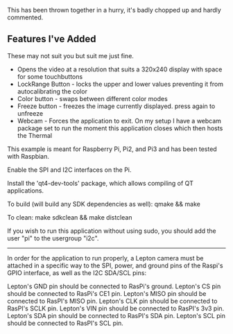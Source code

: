 This has been thrown together in a hurry, it's badly chopped up and hardly commented.

## Features I've Added 

These may not suit you but suit me just fine.



  * Opens the video at a resolution that suits a 320x240 display with space for some touchbuttons
  * LockRange Button - locks the upper and lower values preventing it from autocalibrating the color
  * Color button - swaps between different color modes
  * Freeze button - freezes the image currently displayed.  press again to unfreeze
  * Webcam - Forces the application to exit.  On my setup I have a webcam package set to run the moment this application closes which then hosts the Thermal




This example is meant for Raspberry Pi, Pi2, and Pi3 and has been tested with Raspbian.

Enable the SPI and I2C interfaces on the Pi.

Install the 'qt4-dev-tools' package, which allows compiling of QT applications.

To build (will build any SDK dependencies as well):
qmake && make

To clean:
make sdkclean && make distclean

If you wish to run this application without using sudo, you should add the user "pi" to the usergroup "i2c".

----

In order for the application to run properly, a Lepton camera must be attached in a specific way to the SPI, power, and ground pins of the Raspi's GPIO interface, as well as the I2C SDA/SCL pins:

Lepton's GND pin should be connected to RasPi's ground.
Lepton's CS pin should be connected to RasPi's CE1 pin.
Lepton's MISO pin should be connected to RasPI's MISO pin.
Lepton's CLK pin should be connected to RasPI's SCLK pin.
Lepton's VIN pin should be connected to RasPI's 3v3 pin.
Lepton's SDA pin should be connected to RasPI's SDA pin.
Lepton's SCL pin should be connected to RasPI's SCL pin.

